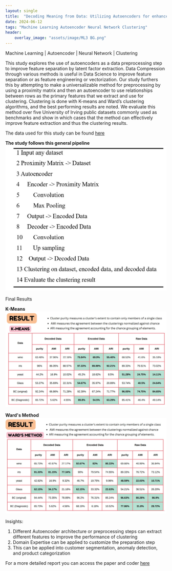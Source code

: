 ```yaml
---
layout: single
title:  "Decoding Meaning from Data: Utilizing Autoencoders for enhanced Pattern Recognition"
date: 2024-06-12
tags: "Machine Learning Autoencoder Neural Network Clustering"
header:
    overlay_image: "assets/image/ML3 BG.png"
---
```

Machine Learning \| Autoencoder \| Neural Network \| Clustering


This study explores the use of autoencoders as a data preprocessing step to improve feature separation by latent factor extraction. Data Compression through various methods is useful in Data Science to improve feature separation or as feature engineering or vectorization. Our study furthers this by attempting to make a universalizable method for preprocessing by using a proximity matrix and then an autoencoder to use relationships between rows as the primary features that we extract and use for clustering. Clustering is done with K-means and Ward’s clustering algorithms, and the best performing results are noted. We evaluate this method over five University of Irving public datasets commonly used as benchmarks and show in which cases that the method can effectively improve feature extraction and thus the clustering results.

The data used for this study can be found [here](https://scikit-learn.org/stable/datasets/toy_dataset.html)

**The study follows this general pipeline**
![Pipeline](/assets/image/pipeline.jpg)


Final Results

**K-Means**
![K-Means](/assets/image/K-means.jpg)

**Ward's Method**
![Ward's](/assets/image/wards.jpg)

Insights:
1. Different Autoencoder architecture or preprocessing steps can extract different features to improve the performance of clustering
2. Domain Expertise can be applied to customize the preparation step
3. This can be applied into customer segmentation, anomaly detection, and product categorization

For a more detailed report you can access the paper and coder [here](https://github.com/NRLTing-git/my-projects/tree/main/Decoding%20Meaning%20from%20Data%3A%20Utilizing%20Autoencoders%20for%20enhanced%20%20Pattern%20Recognition)
